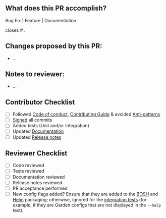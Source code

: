 <!---
Hi there! Thanks for submitting a pull request to Concourse!
To help us review your PR, please fill in the following information.
Before submitting, please remove all the lines starting with '>'.
-->

## What does this PR accomplish?
<!---
Choose all that apply.
Also, mention the linked issue here.
This will magically close the issue once the PR is merged.
-->
Bug Fix | Feature | Documentation

closes # .

## Changes proposed by this PR:
<!---
Tell the reviewer What changed, Why, and How were you able to accomplish that?
-->
- ...

## Notes to reviewer:
<!---
Leave a message to whoever is going to review this PR.
Mainly, pointers to review the PR, and how they can test it.
-->
- ...

## Contributor Checklist
<!---
Most of the PRs should have the following added to them,
this doesn't apply to all PRs, so it is helpful to tell us what you did.
-->
- [ ] Followed [Code of conduct], [Contributing Guide] & avoided [Anti-patterns]
- [ ] [Signed] all commits
- [ ] Added tests (Unit and/or Integration)
- [ ] Updated [Documentation]
- [ ] Updated [Release notes]

[Code of Conduct]: https://github.com/concourse/concourse/blob/master/CODE_OF_CONDUCT.md
[Contributing Guide]: https://github.com/concourse/concourse/blob/master/CONTRIBUTING.md
[Anti-patterns]: https://github.com/concourse/concourse/wiki/Anti-Patterns
[Signed]: https://help.github.com/en/github/authenticating-to-github/signing-commits
[Documentation]: https://github.com/concourse/docs
[Release notes]: https://github.com/concourse/concourse/tree/master/release-notes

## Reviewer Checklist
<!---
This section is intended for the reviewers only, to track review
progress.
-->
- [ ] Code reviewed
- [ ] Tests reviewed
- [ ] Documentation reviewed
- [ ] Release notes reviewed
- [ ] PR acceptance performed
- [ ] New config flags added? Ensure that they are added to the
  [BOSH](https://github.com/concourse/concourse-bosh-release) and
  [Helm](https://github.com/concourse/helm) packaging; otherwise, ignored for
  the [integration
  tests](https://github.com/concourse/ci/tree/master/tasks/scripts/check-distribution-env)
  (for example, if they are Garden configs that are not displayed in the
  `--help` text).
